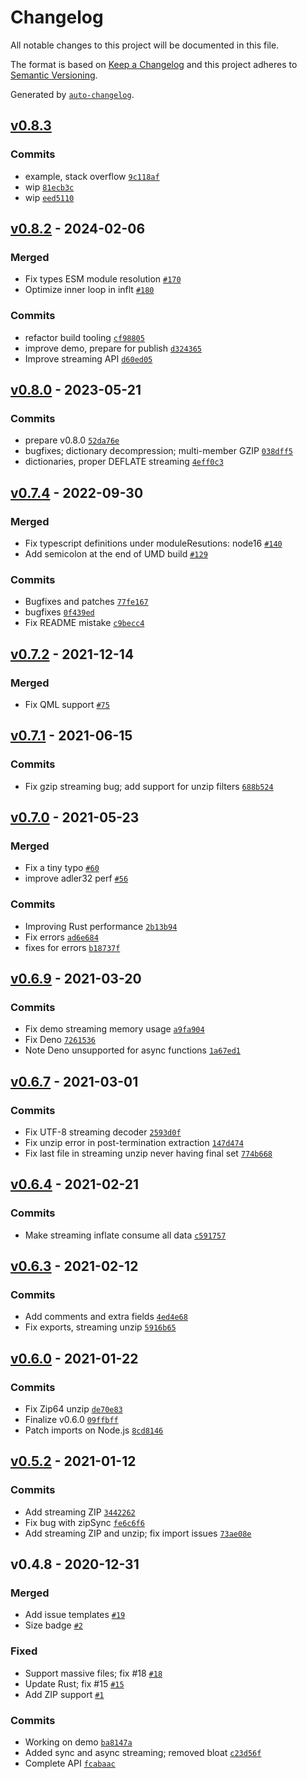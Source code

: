 # Changelog

All notable changes to this project will be documented in this file.

The format is based on [Keep a Changelog](https://keepachangelog.com/en/1.0.0/)
and this project adheres to [Semantic Versioning](https://semver.org/spec/v2.0.0.html).

Generated by [`auto-changelog`](https://github.com/CookPete/auto-changelog).

## [v0.8.3](https://github.com/substrate-system/fflate/compare/v0.8.2...v0.8.3)

### Commits

- example, stack overflow [`9c118af`](https://github.com/substrate-system/fflate/commit/9c118af87d34c9e2d3f589965299f3e02ac90dd9)
- wip [`81ecb3c`](https://github.com/substrate-system/fflate/commit/81ecb3c4f3f92d4b9c956e0dc34b67c8085cbd3c)
- wip [`eed5110`](https://github.com/substrate-system/fflate/commit/eed51100d53e6bc916d1c25ad99916e75989894d)

## [v0.8.2](https://github.com/substrate-system/fflate/compare/v0.8.0...v0.8.2) - 2024-02-06

### Merged

- Fix types ESM module resolution [`#170`](https://github.com/substrate-system/fflate/pull/170)
- Optimize inner loop in inflt [`#180`](https://github.com/substrate-system/fflate/pull/180)

### Commits

- refactor build tooling [`cf98805`](https://github.com/substrate-system/fflate/commit/cf98805b3bd82351db12300c87f43d61300d10e1)
- improve demo, prepare for publish [`d324365`](https://github.com/substrate-system/fflate/commit/d3243651cb142e3e04f3e4bc037b9e985878f444)
- Improve streaming API [`d60ed05`](https://github.com/substrate-system/fflate/commit/d60ed055260d423ca0f2d7ac3be1716678f6e549)

## [v0.8.0](https://github.com/substrate-system/fflate/compare/v0.7.4...v0.8.0) - 2023-05-21

### Commits

- prepare v0.8.0 [`52da76e`](https://github.com/substrate-system/fflate/commit/52da76efb53406034eaf8f65fa6c4979dc197924)
- bugfixes; dictionary decompression; multi-member GZIP [`038dff5`](https://github.com/substrate-system/fflate/commit/038dff5a2cfdf2d0153bfd1cff6c10fc573b0347)
- dictionaries, proper DEFLATE streaming [`4eff0c3`](https://github.com/substrate-system/fflate/commit/4eff0c37d5eb92c4f3273a582dae1ad688772261)

## [v0.7.4](https://github.com/substrate-system/fflate/compare/v0.7.2...v0.7.4) - 2022-09-30

### Merged

- Fix typescript definitions under moduleResutions: node16 [`#140`](https://github.com/substrate-system/fflate/pull/140)
- Add semicolon at the end of UMD build [`#129`](https://github.com/substrate-system/fflate/pull/129)

### Commits

- Bugfixes and patches [`77fe167`](https://github.com/substrate-system/fflate/commit/77fe167fe04036727f88ba2342288fe083c2a4ac)
- bugfixes [`0f439ed`](https://github.com/substrate-system/fflate/commit/0f439ed3293b1da1f439fbbc5125b1097b75d3ac)
- Fix README mistake [`c9becc4`](https://github.com/substrate-system/fflate/commit/c9becc4b9e17d77b84cb6c6b704706ff0bddb5e2)

## [v0.7.2](https://github.com/substrate-system/fflate/compare/v0.7.1...v0.7.2) - 2021-12-14

### Merged

- Fix QML support [`#75`](https://github.com/substrate-system/fflate/pull/75)

## [v0.7.1](https://github.com/substrate-system/fflate/compare/v0.7.0...v0.7.1) - 2021-06-15

### Commits

- Fix gzip streaming bug; add support for unzip filters [`688b524`](https://github.com/substrate-system/fflate/commit/688b524f8cb5941c273f940b1215ccb1449dff31)

## [v0.7.0](https://github.com/substrate-system/fflate/compare/v0.6.9...v0.7.0) - 2021-05-23

### Merged

- Fix a tiny typo [`#60`](https://github.com/substrate-system/fflate/pull/60)
- improve adler32 perf [`#56`](https://github.com/substrate-system/fflate/pull/56)

### Commits

- Improving Rust performance [`2b13b94`](https://github.com/substrate-system/fflate/commit/2b13b94b78c878b24f0c5bfcf46afb28c03b5179)
- Fix errors [`ad6e684`](https://github.com/substrate-system/fflate/commit/ad6e684cc51716bd2417841e08ef7c829d357e1e)
- fixes for errors [`b18737f`](https://github.com/substrate-system/fflate/commit/b18737f53f05dd356b4ec68ffd5c241b4c4adabf)

## [v0.6.9](https://github.com/substrate-system/fflate/compare/v0.6.7...v0.6.9) - 2021-03-20

### Commits

- Fix demo streaming memory usage [`a9fa904`](https://github.com/substrate-system/fflate/commit/a9fa904e54ad5f4f2a13e34591eed5ca1d9ba585)
- Fix Deno [`7261536`](https://github.com/substrate-system/fflate/commit/7261536e5a83fbf3a9b9426ba1d0b52088f10b17)
- Note Deno unsupported for async functions [`1a67ed1`](https://github.com/substrate-system/fflate/commit/1a67ed14e6ec1f983a576131e6dad15cc1b634b2)

## [v0.6.7](https://github.com/substrate-system/fflate/compare/v0.6.4...v0.6.7) - 2021-03-01

### Commits

- Fix UTF-8 streaming decoder [`2593d0f`](https://github.com/substrate-system/fflate/commit/2593d0f4fcfb947d89148f817eb4a5bf67a0aa99)
- Fix unzip error in post-termination extraction [`147d474`](https://github.com/substrate-system/fflate/commit/147d47409e223ba152a6329d4d48bd146e63bda8)
- Fix last file in streaming unzip never having final set [`774b668`](https://github.com/substrate-system/fflate/commit/774b6688918a4fed5064522e4da22b9f075869ea)

## [v0.6.4](https://github.com/substrate-system/fflate/compare/v0.6.3...v0.6.4) - 2021-02-21

### Commits

- Make streaming inflate consume all data [`c591757`](https://github.com/substrate-system/fflate/commit/c591757bd91e10d0e9645a3aa19629d91500bfd0)

## [v0.6.3](https://github.com/substrate-system/fflate/compare/v0.6.0...v0.6.3) - 2021-02-12

### Commits

- Add comments and extra fields [`4ed4e68`](https://github.com/substrate-system/fflate/commit/4ed4e682e7870641199405dbef2f5ed96caa5612)
- Fix exports, streaming unzip [`5916b65`](https://github.com/substrate-system/fflate/commit/5916b654597e85a331a8a7a678484cdea5df5727)

## [v0.6.0](https://github.com/substrate-system/fflate/compare/v0.5.2...v0.6.0) - 2021-01-22

### Commits

- Fix Zip64 unzip [`de70e83`](https://github.com/substrate-system/fflate/commit/de70e83f069c9faf4c2a3439ac8b1514a41b46cc)
- Finalize v0.6.0 [`09ffbff`](https://github.com/substrate-system/fflate/commit/09ffbff82ba535ddea34bb947f45c32ba615b420)
- Patch imports on Node.js [`8cd8146`](https://github.com/substrate-system/fflate/commit/8cd81460b67bb2c92c6549ea51ca7bbb2c8c9869)

## [v0.5.2](https://github.com/substrate-system/fflate/compare/v0.4.8...v0.5.2) - 2021-01-12

### Commits

- Add streaming ZIP [`3442262`](https://github.com/substrate-system/fflate/commit/3442262c83be27df13910b4bb58c9a761cffe031)
- Fix bug with zipSync [`fe6c6f6`](https://github.com/substrate-system/fflate/commit/fe6c6f65420a24da83aa87394f09a7309ac13c07)
- Add streaming ZIP and unzip; fix import issues [`73ae08e`](https://github.com/substrate-system/fflate/commit/73ae08efeea76aef410a6b194b18c75633895733)

## v0.4.8 - 2020-12-31

### Merged

- Add issue templates [`#19`](https://github.com/substrate-system/fflate/pull/19)
- Size badge [`#2`](https://github.com/substrate-system/fflate/pull/2)

### Fixed

- Support massive files; fix #18 [`#18`](https://github.com/substrate-system/fflate/issues/18)
- Update Rust; fix #15 [`#15`](https://github.com/substrate-system/fflate/issues/15)
- Add ZIP support [`#1`](https://github.com/substrate-system/fflate/issues/1)

### Commits

- Working on demo [`ba8147a`](https://github.com/substrate-system/fflate/commit/ba8147a1aad4f350be3418b8033eebc0af22740b)
- Added sync and async streaming; removed bloat [`c23d56f`](https://github.com/substrate-system/fflate/commit/c23d56f29dde8197f47adf99b4c9cd63e52cc65c)
- Complete API [`fcabaac`](https://github.com/substrate-system/fflate/commit/fcabaac4878dae61eda2963cbee61bdcc121bc2f)
